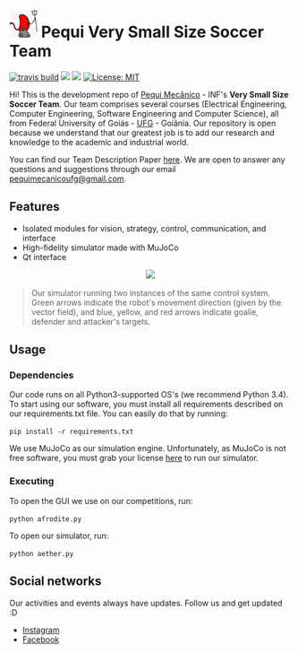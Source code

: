 # <img src="https://github.com/PEQUI-MEC/PY-VSSS-INF/blob/master/docs/images/pyfromhell.jpeg" width="50" height="50"/> Pequi Very Small Size Soccer Team
[![travis build](https://img.shields.io/travis/PEQUI-MEC/VSSS-INF/master.svg)](https://travis-ci.org/PEQUI-MEC/PY-VSSS-INF) ![](https://img.shields.io/github/stars/PEQUI-MEC/PY-VSSS-INF.svg) ![](https://img.shields.io/github/contributors/PEQUI-MEC/PY-VSSS-INF.svg) [![License: MIT](https://img.shields.io/badge/License-MIT-yellow.svg)](https://github.com/PEQUI-MEC/PY-VSSS-INF/blob/master/docs/LICENSE)

Hi! This is the development repo of [Pequi Mecânico](https://www.facebook.com/NucleoPMec/) - INF's **Very Small Size Soccer Team**. Our team comprises several courses (Electrical Engineering, Computer Engineering, Software Engineering and Computer Science), all from Federal University of Goiás - [UFG](https://www.ufg.br/) - Goiânia. Our repository is open because we understand that our greatest job is to add our research and knowledge to the academic and industrial world.

You can find our Team Description Paper [here](https://github.com/bryanoliveira/PY-VSSS-INF/blob/master/docs/TDP%20VSSS%20INF%202018.pdf). We are open to answer any questions and suggestions through our email pequimecanicoufg@gmail.com.

## Features

- Isolated modules for vision, strategy, control, communication, and interface
- High-fidelity simulator made with MuJoCo
- Qt interface

<div align="center">
<img src="https://github.com/bryanoliveira/PY-VSSS-INF/blob/master/docs/images/Simulator.gif" width="550"/>
</div>

> Our simulator running two instances of the same control system. Green arrows indicate the robot's movement direction (given by the vector field), and blue, yellow, and red arrows indicate goalie, defender and attacker's targets. 

## Usage

### Dependencies

Our code runs on all Python3-supported OS's (we recommend Python 3.4). To start using our software, you must install all requirements described on our requirements.txt file. You can easily do that by running:

`pip install -r requirements.txt`

We use MuJoCo as our simulation engine. Unfortunately, as MuJoCo is not free software, you must grab your license [here](https://www.roboti.us/license.html) to run our simulator.

### Executing

To open the GUI we use on our competitions, run:

`python afrodite.py`

To open our simulator, run:

`python aether.py`

## Social networks

Our activities and events always have updates. Follow us and get updated :D

- [Instagram](https://www.instagram.com/pequimecanico/)
- [Facebook](https://www.facebook.com/NucleoPMec)
